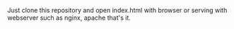 Just clone this repository and open index.html with browser or serving with webserver such as nginx, apache  that's it.